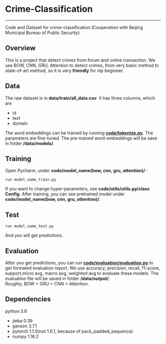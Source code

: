 # Crime-Classification
---
Code and Dataset for crime-classification.(Cooperation with Beijing Municipal Bureau of Public Security).  
## Overview  
This is a project that detect crimes from forum and online transaction. We use BOW, CNN, GRU, Attention to detect crimes, from very basic method to state-of-art method, so it is very **friendly** for nlp beginner.  
## Data 
The raw dataset is in **data/train/all_data.csv**. It has three columns, which are 
* id
* text
* domain 

The word embeddings can be trained by running **[code/tokenize.py](https://github.com/qhd1996/Crime-Classification-Chinese/blob/master/code/tokenize.py)**. The parameters are fine-tuned. The pre-trained word-embeddings will be save in folder **/data/models/**.  
## Training
Open Pycharm, under **code/model_name(bow, cnn, gru, attention)/** :
```
run model_name_train.py
```
If you want to change hyper-parameters, see **code/utils/utils.py/class Config**. 
After training, you can see pretrained model under **code/model_name(bow, cnn, gru, attention)/**.
## Test
```
run model_name_test.py
```
And you will get predictions. 
## Evaluation
After you get predictions, you can run **[code/evaluation/evaluation.py](https://github.com/qhd1996/Crime-Classification-Chinese/blob/master/code/evaluation/evaluation.py)** to get formated evaluation report.
We use accuracy, precision, recall, f1-score, support,micro avg, macro avg, weighted avg to evaluate these models. The evaluation file will be saved in  folder **/data/output/**.  
Roughly, BOW < GRU < CNN < Attention.  
## Dependencies
python 3.6
* jieba 0.39
* gensim 3.7.1
* pytorch 1.1.0(not 1.0.1, because of pack_padded_sequence)
* numpy 1.16.2  



